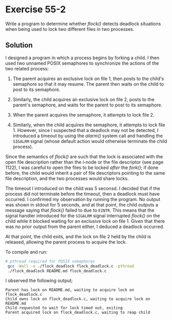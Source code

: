 # Exercise 55-2

Write a program to determine whether *flock()* detects deadlock situations when
being used to lock two different files in two processes.

## Solution

I designed a program in which a process begins by forking a child. I then used two unnamed
POSIX semaphores to synchronize the actions of the two related process:

1. The parent acquires an exclusive lock on file 1, then posts to the child's semaphore so
that it may resume. The parent then waits on the child to post to its semaphore. 

2. Similarly, the child acquires an exclusive lock on file 2, posts to the parent's semaphore,
and waits for the parent to post to its semaphore.

3. When the parent acquires the semaphore, it attempts to lock file 2.

4. Similarly, when the child acquires the semaphore, it attempts to lock file 1. However,
since I suspected that a deadlock may not be detected, I introduced a timeout by using
the *alarm()* system call and handling the `SIGALRM` signal (whose default action would
otherwise terminate the child process).

Since the semantics of *flock()* are such that the lock is associated with the open file
description rather than the i-node or the file descriptor (see page 1122), I was careful to
open the files to be locked *after* the *fork()*; if done before, the child would inherit
a pair of file descriptors pointing to the same file description, and the two processes
would share locks.

The timeout I introduced on the child was 5 seconsd. I decided that if the process did not
terminate before the timeout, then a deadlock must have occurred. I confirmed my observation
by running the program. No output was shown in stdout for 5 seconds, and at that point, the child
outputs a message saying that *flock()* failed to due to `EINTR`. This means that the signal
handler introduced for the `SIGALRM` signal interrupted *flock()* on the child while it blocked
waiting for an exclusive lock on file 1. Given that there was no prior output from the parent
either, I deduced a deadlock occurred.

At that point, the child exits, and the lock on file 2 held by the child is released, allowing
the parent process to acquire the lock.

To compile and run:

```bash
# pthread required for POSIX semaphores
 gcc -Wall -o ./flock_deadlock flock_deadlock.c -pthread
 ./flock_deadlock README.md flock_deadlock.c
```


I observed the following output;

```
Parent has lock on README.md, waiting to acquire lock on flock_deadlock.c
Child owns lock on flock_deadlock.c, waiting to acquire lock on README.md
Child requested to wait for lock timed out, exiting
Parent acquired lock on flock_deadlock.c, waiting to reap child
```
